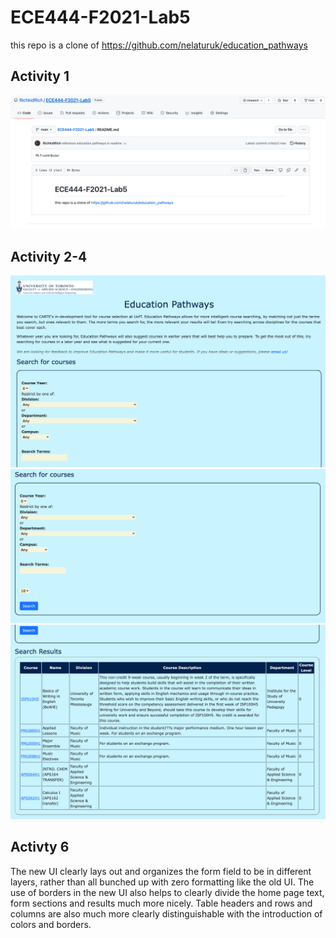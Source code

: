 # ECE444-F2021-Lab5
 
this repo is a clone of https://github.com/nelaturuk/education_pathways

## Activity 1
![A1](images/activity1.png)

## Activity 2-4
![Home](images/HomeScreenshot.png)
![Form](images/FormScreenshot.png)
![Results](images/ResultsScreenshot.png)

## Activty 6
The new UI clearly lays out and organizes the form field to be in different layers, rather than all bunched up with zero formatting like the old UI. The use of borders in the new UI also helps to clearly divide the home page text, form sections and results much more nicely. Table headers and rows and columns are also much more clearly distinguishable with the introduction of colors and borders.
